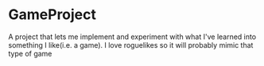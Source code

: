 # GameProject
A project that lets me implement and experiment with what I've learned into something I like(i.e. a game).
I love roguelikes so it will probably mimic that type of game
